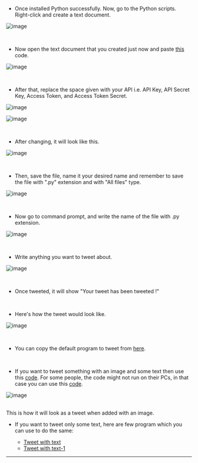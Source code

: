 - Once installed Python successfully. Now, go to the Python scripts. Right-click and create a text document.

![image](https://user-images.githubusercontent.com/74541810/137192160-6095d35d-1ec3-4ef8-8b83-882fd28ccef4.png)

<br />

- Now open the text document that you created just now and paste [this](simple-tweet-without-any-media.py) code.

![image](https://user-images.githubusercontent.com/74541810/137192668-b62effa6-faae-4053-a77e-f5796f172a9c.png)

<br />

- After that, replace the space given with your API i.e. API Key, API Secret Key, Access Token, and Access Token Secret.

![image](https://user-images.githubusercontent.com/74541810/137193085-af07af00-053f-48f8-a37d-80d5dbd1b0c6.png)

![image](https://user-images.githubusercontent.com/74541810/137193215-2f49c32c-cc6a-4a68-9da4-fe87a767ce51.png)

<br />

- After changing, it will look like this.

![image](https://user-images.githubusercontent.com/74541810/137193585-4d0e5e2f-6ea1-4fbd-a95d-d13ccab676bd.png)

<br />

- Then, save the file, name it your desired name and remember to save the file with ".py" extension and with "All files" type.

![image](https://user-images.githubusercontent.com/74541810/137194197-6a04b395-89bd-4853-ba1c-1a0f6db7125f.png)

<br />

- Now go to command prompt, and write the name of the file with .py extension.

![image](https://user-images.githubusercontent.com/74541810/137194408-176cb98d-144b-464a-af90-9d3e8cad7a67.png)

<br />

- Write anything you want to tweet about.

![image](https://user-images.githubusercontent.com/74541810/137194561-2cc6e8a6-7fda-4c83-a7dd-679cd9f7e353.png)

<br />

- Once tweeted, it will show "Your tweet has been tweeted !"
<br />

- Here's how the tweet would look like.

![image](https://user-images.githubusercontent.com/74541810/137195326-f3abf740-7b22-4075-8e9a-beb9cbe73eda.png)


<br />

- You can copy the default program to tweet from [here](simple-tweet-without-any-media.py).
<br />

- If you want to tweet something with an image and some text then use this [code](tweet-with-media.py). For some people, the code might not run on their PCs, in that case you can use this [code](tweet-with-media-1.py).

![image](https://user-images.githubusercontent.com/74541810/139540472-8e9029ae-23ac-401d-9046-202f1de4cb52.png)

<br />
This is how it will look as a tweet when added with an image.

- If you want to tweet only some text, here are few program which you can use to do the same:

    - [Tweet with text](simple-tweet-without-any-media-2.py)
    - [Tweet with text-1](simple-tweet-without-any-media-3.py)
---
